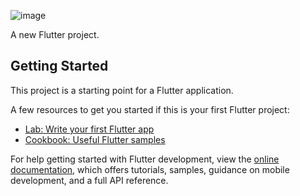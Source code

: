 ![image](https://github.com/shaoting0730/Flutter_learn_demo/blob/master/%E6%80%A7%E8%83%BD%E4%BC%98%E5%8C%96/RepaintBoundary_demo/RepaintBoundary_result.gif) <br/>

A new Flutter project.

## Getting Started

This project is a starting point for a Flutter application.

A few resources to get you started if this is your first Flutter project:

- [Lab: Write your first Flutter app](https://docs.flutter.dev/get-started/codelab)
- [Cookbook: Useful Flutter samples](https://docs.flutter.dev/cookbook)

For help getting started with Flutter development, view the
[online documentation](https://docs.flutter.dev/), which offers tutorials,
samples, guidance on mobile development, and a full API reference.
